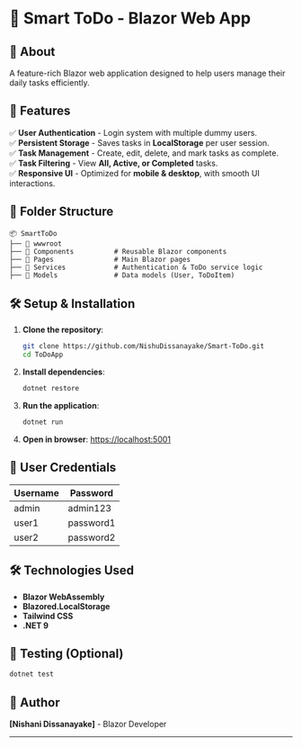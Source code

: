 # 📌 Smart ToDo - Blazor Web App

## 📝 About
A feature-rich Blazor web application designed to help users manage their daily tasks efficiently.

## 🚀 Features
✅ **User Authentication** - Login system with multiple dummy users. <br/>
✅ **Persistent Storage** - Saves tasks in **LocalStorage** per user session. <br/>
✅ **Task Management** - Create, edit, delete, and mark tasks as complete. <br/>
✅ **Task Filtering** - View **All, Active, or Completed** tasks. <br/>
✅ **Responsive UI** - Optimized for **mobile & desktop**, with smooth UI interactions. <br/>

## 📂 Folder Structure
```
📦 SmartToDo
├── 📁 wwwroot             
├── 📁 Components          # Reusable Blazor components
├── 📁 Pages               # Main Blazor pages
├── 📁 Services            # Authentication & ToDo service logic
├── 📁 Models              # Data models (User, ToDoItem)
```

## 🛠️ Setup & Installation
1. **Clone the repository**:
   ```sh
   git clone https://github.com/NishuDissanayake/Smart-ToDo.git
   cd ToDoApp
   ```
2. **Install dependencies**:
   ```sh
   dotnet restore
   ```
3. **Run the application**:
   ```sh
   dotnet run
   ```
4. **Open in browser**: [https://localhost:5001](https://localhost:5001)

## 👤 User Credentials
| Username | Password |
|----------|---------|
| admin    | admin123 |
| user1    | password1 |
| user2    | password2 |

## 🛠️ Technologies Used
- **Blazor WebAssembly**
- **Blazored.LocalStorage**
- **Tailwind CSS**
- **.NET 9**

## 🧪 Testing (Optional)
```sh
dotnet test
```

## 🎯 Author
**[Nishani Dissanayake]** - Blazor Developer

---


